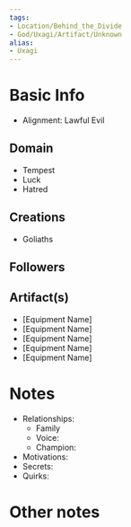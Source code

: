 ```yaml
---
tags:
- Location/Behind_the_Divide
- God/Uxagi/Artifact/Unknown
alias:
- Uxagi
---
```


# Basic Info
- Alignment: Lawful Evil


## Domain
- Tempest
- Luck
- Hatred


## Creations
- Goliaths


## Followers


## Artifact(s)
- [Equipment Name]
- [Equipment Name]
- [Equipment Name]
- [Equipment Name]
- [Equipment Name]

# Notes
- Relationships: 
	- Family
	- Voice: 
	- Champion: 
- Motivations: 
- Secrets: 
- Quirks: 

# Other notes

